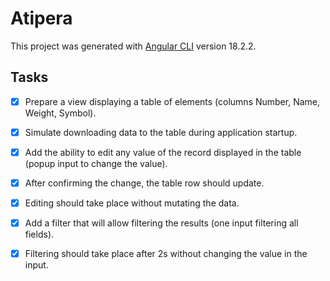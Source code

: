 # Atipera

This project was generated with [Angular CLI](https://github.com/angular/angular-cli) version 18.2.2.


## Tasks

-[x] Prepare a view displaying a table of elements (columns Number, Name, Weight, Symbol).
-[x] Simulate downloading data to the table during application startup.
-[x] Add the ability to edit any value of the record displayed in the table (popup input to change the value).
-[x] After confirming the change, the table row should update.
-[x] Editing should take place without mutating the data.
-[x] Add a filter that will allow filtering the results (one input filtering all fields). 
-[x] Filtering should take place after 2s without changing the value in the input.


